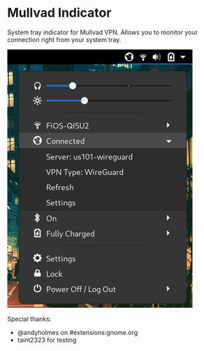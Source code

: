 # Mullvad Indicator

System tray indicator for Mullvad VPN. Allows you to monitor your connection right from your system tray.

![Screenshot](https://raw.githubusercontent.com/Pobega/gnome-shell-extension-mullvad-indicator/master/screenshot.png)

Special thanks:
 * @andyholmes on #extensions:gnome.org
 * taint2323 for testing
